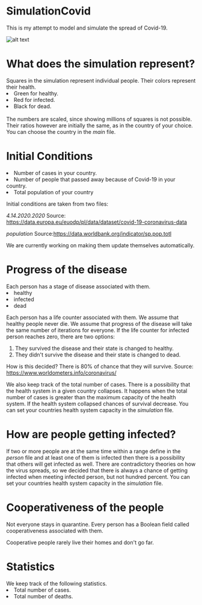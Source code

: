 # SimulationCovid
This is my attempt to model and simulate the spread of Covid-19.

![alt text](https://github.com/djeada/SimulationCovid/blob/master/CovidSimulation/img/Capture.PNG)

<h1>What does the simulation represent?</h1>
Squares in the simulation represent individual people.
Their colors represent their health.
<li>Green for healthy.</li>
<li>Red for infected.</li>
<li>Black for dead.</li>

</br>
The numbers are scaled, since showing millions of squares is not possible. 
Their ratios however are initially the same, as in the country of your choice.
You can choose the country in the <i>main</i> file.

<h1>Initial Conditions</h1>
<li>Number of cases in your country.</li>
<li>Number of people that passed away because of Covid-19 in your country.</li>
<li>Total population of your country</li>

Initial conditions are taken from two files:

<i>4.14.2020.2020</i>
Source: https://data.europa.eu/euodp/pl/data/dataset/covid-19-coronavirus-data

<i>population</i>
Source:https://data.worldbank.org/indicator/sp.pop.totl

We are currently working on making them update themselves automatically.

<h1>Progress of the disease</h1>
Each person has a stage of disease associated with them.
<li>healthy</li>
<li>infected</li>
<li>dead</li>

Each person has a life counter associated with them.
We assume that healthy people never die.
We assume that progress of the disease will take the same number of iterations for everyone.
If the life counter for infected person reaches zero, there are two options:
1. They survived the disease and their state is changed to healthy.
2. They didn't survive the disease and their state is changed to dead.

How is this decided?
There is 80% of chance that they will survive. 
Source: https://www.worldometers.info/coronavirus/

We also keep track of the total number of cases. 
There is a possibility that the health system in a given country collapses.
It happens when the total number of cases is greater than the maximum capacity of the health system.
If the health system collapsed chances of survival decrease.
You can set your countries health system capacity in the <i>simulation</i> file.

<h1>How are people getting infected?</h1>
If two or more people are at the same time within a range define in the <i>person</i> file
and at least one of them is infected then there is a possibility that others will get infected as well.
There are contradictory theories on how the virus spreads, so we decided that there is always a chance
of getting infected when meeting infected person, but not hundred percent.
You can set your countries health system capacity in the <i>simulation</i> file.

<h1>Cooperativeness of the people</h1>
Not everyone stays in quarantine.
Every person has a Boolean field called cooperativeness associated with them.

Cooperative people rarely live their homes and don't go far.

<h1>Statistics</h1>
We keep track of the following statistics.
<li>Total number of cases.</li>
<li>Total number of deaths.</li>
